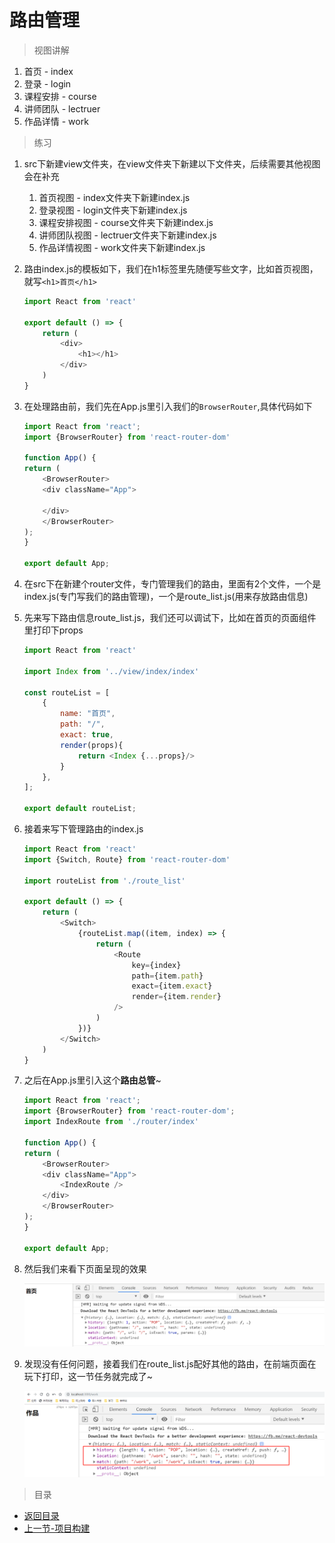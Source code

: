 # 路由管理

> 视图讲解

1. 首页 - index
2. 登录 - login
3. 课程安排 - course
4. 讲师团队 - lectruer
5. 作品详情 - work

> 练习
1. src下新建view文件夹，在view文件夹下新建以下文件夹，后续需要其他视图会在补充
    1. 首页视图 - index文件夹下新建index.js
    2. 登录视图 - login文件夹下新建index.js
    3. 课程安排视图 - course文件夹下新建index.js
    4. 讲师团队视图 - lectruer文件夹下新建index.js
    5. 作品详情视图 - work文件夹下新建index.js

2. 路由index.js的模板如下，我们在h1标签里先随便写些文字，比如首页视图，就写`<h1>首页</h1>`
    ```js
    import React from 'react'

    export default () => {
        return (
            <div>
                <h1></h1>
            </div>
        )
    }    
    ```  
3. 在处理路由前，我们先在App.js里引入我们的`BrowserRouter`,具体代码如下
    ```js
    import React from 'react';
    import {BrowserRouter} from 'react-router-dom'

    function App() {
    return (
        <BrowserRouter>
        <div className="App">
            
        </div>
        </BrowserRouter>
    );
    }

    export default App;
    ```    
4. 在src下在新建个router文件，专门管理我们的路由，里面有2个文件，一个是index.js(专门写我们的路由管理)，一个是route_list.js(用来存放路由信息)
5. 先来写下路由信息route_list.js，我们还可以调试下，比如在首页的页面组件里打印下props
    ```js
    import React from 'react'

    import Index from '../view/index/index'

    const routeList = [
        {
            name: "首页",
            path: "/",
            exact: true,
            render(props){
                return <Index {...props}/>
            }
        },
    ];

    export default routeList;    
    ```  
6. 接着来写下管理路由的index.js
    ```js
    import React from 'react'
    import {Switch, Route} from 'react-router-dom'

    import routeList from './route_list'

    export default () => {
        return (
            <Switch>
                {routeList.map((item, index) => {
                    return (
                        <Route
                            key={index} 
                            path={item.path} 
                            exact={item.exact} 
                            render={item.render}
                        />
                    )
                })}
            </Switch>
        )
    }    
    ``` 
7. 之后在App.js里引入这个**路由总管**~  
    ```js
    import React from 'react';
    import {BrowserRouter} from 'react-router-dom';
    import IndexRoute from './router/index'

    function App() {
    return (
        <BrowserRouter>
        <div className="App">
            <IndexRoute />
        </div>
        </BrowserRouter>
    );
    }

    export default App;
    ``` 
8. 然后我们来看下页面呈现的效果 

    ![](./images/呈现的效果.jpg)

9. 发现没有任何问题，接着我们在route_list.js配好其他的路由，在前端页面在玩下打印，这一节任务就完成了~  

    ![](./images/其他路由.jpg)


> 目录

* [返回目录](../../README.md)
* [上一节-项目构建](../day-18/项目构建.md)